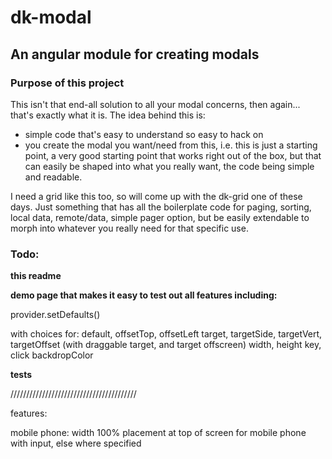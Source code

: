 # dk-modal

## An angular module for creating modals

### Purpose of this project
This isn't that end-all solution to all your modal concerns, then again... that's exactly what it is. The idea behind this is:

* simple code that's easy to understand so easy to hack on
* you create the modal you want/need from this, i.e. this is just a starting point, a very good starting point that works right out of the box, but that can easily be shaped into what you really want, the code being simple and readable.

 I need a grid like this too, so will come up with the dk-grid one of these days. Just something that has all the boilerplate code for paging, sorting, local data, remote/data, simple pager option, but be easily extendable to morph into whatever you really need for that specific use.

### Todo:

**this readme**

**demo page that makes it easy to test out all features including:**

provider.setDefaults()

with choices for:
default,
offsetTop, offsetLeft
target, targetSide, targetVert, targetOffset (with draggable target, and target offscreen)
width, height
key, click
backdropColor

**tests**



////////////////////////////////////////

features:

mobile phone:
width 100%
placement at top of screen for mobile phone with input, else where specified
